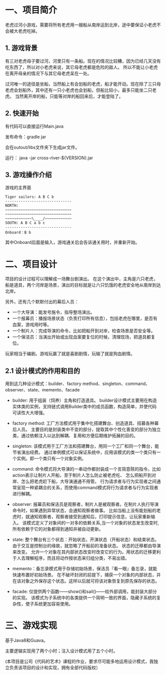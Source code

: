 # 一、项目简介

老虎过河小游戏，需要将所有老虎用一艘船从南岸运到北岸，途中要保证小老虎不会被大老虎吃掉。

## 1. 游戏背景
有三对老虎母子要过河，河里只有一条船。现在的情况比较糟，因为已经几天没有吃东西了，所以对小老虎来说，其它母老虎都是危险的敌人。
所以不能让小老虎在离开母亲的情况下与其它母老虎呆在一处。

过河唯一的途径是坐船，当然船上有会划船的老虎，船才能开动。现在除了三只母老虎会划船外，其中还有一只小老虎也会划船，但船比较小，最多只能坐二只老虎。
当然离开岸的船，只能等对岸的船回来后，才能登陆了。

## 2. 快速开始
有代码可以直接运行Main.java

发布命令：gradle jar

会在outout/libs文件夹下生成jar文件。

运行： java -jar cross-river-${VERSION}.jar

## 3. 游戏操作介绍

游戏的主界面

    Tiger sailors: A B C b
    ------------------------------
    NORTH:
    ~~~~~~~~~~~~~~~~~~~~~~~~~~~~~~
    ~~~~~~~~~~~~~~~~~~~~~~~~~~~~~~
    ~~~~~~~~~~~~\____/~~~~~~~~~~~~
    SOUTH: A B C a b c
    ------------------------------
    Onboard：B b

其中Onboard后面是输入，游戏通关后会告诉通关用时，并重新开始。

# 二、项目设计

项目的设计过程可以理解成一场舞台剧演出。
在这个演出中，主角是六只老虎，船是道具，两个河岸是场景，演出的目标就是让六只饥饿的老虎安全地从南岸到达北岸。

另外，还有几个默默付出的幕后人员：

- 一个大导演：能发号施令，指导整场演出。
- 一个报幕员：播报场景状态（负责打印所有信息），包括老虎在哪里，是否有血案，游戏用时等。
- 一个制片人：完成导演的命令，比如把船开到对岸，检查场景是否安全等。
- 一个保洁员：当演出开始或出现血案要复位的时候，清理现场，把道具都复位。

玩家相当于编剧。游戏玩赢了就是喜剧剧情，玩输了就是狗血剧情。

## 2.1 设计模式的作用和目的
用到这几种设计模式：builder、factory method、singleton、command、observer、state、memento、facade

- builder: 用于组装（饲养）主角和打造道具。
builder设计模式主要用在构造实体类的实例，支持链式调用Builder类中的成员函数，构造简单，并使代码可读性大大增强。

- factory method: 工厂方法模式用于集中化搭建舞台、创造道具、招募各种幕后人员。
主要目的是封装类中不变的部分，提取其中个性化善变的部分为独立类，通过依赖注入以达到解耦、复用和方便后期维护拓展的目的。

- singleton: 该模式用于工厂方法和搭建舞台，用同一个工厂和同一个舞台，能节省演出经费。
通过单例模式可以保证系统中，应用该模式的类一个类只有一个实例。即一个类只有一个对象实例。

- command: 命令模式将大导演的一串动作都封装成一个言简意赅的指令，比如action表示让制片人开船，至于制片人怎么防止被老虎吃、
怎么把船开到对岸、怎么把老虎赶下船，大导演通通不用管。
行为请求者与行为实现者之间通常呈现一种紧耦合的关系，而使用command模式将行为请求者与行为实现者进行解耦。

- observer: 报幕员和保洁员是观察者，制片人是被观察者。在制片人执行导演命令时，如果遇到异常状态，会通知观察者做事。
比如当船上没有能划船的老虎时，就通知观察者，观察者接受到通知后，打印提示信息，让玩家重新输入。
该模式定义了对象间的一对多的依赖关系,当一个对象的状态发生改变时, 所有依赖于它的对象都得到通知并被自动更新。

- state: 整个舞台有三个状态：开始状态，开演状态（开船状态）和结束状态。由于交互是控制台的缘故，就忽略了开船前的准备状态。
状态的迁移都由导演来改变。
允许一个对象在其内部状态改变时改变它的行为。用状态的迁移更利于人去理解程序，而且将动作按状态来归组分类，不易出错。

- memento：备忘录模式用于存储初始场景，保洁员『看一眼』备忘录，就能快速布置好初始场景。
在不破坏封闭的前提下，捕获一个对象的内部状态，并在该对象之外保存这个状态。这样以后就可将该对象恢复到原先保存的状态。

- facade: 仅提供两个函数——show()和sail()——给外部调用，能封装大部分的实现。
该模式为子系统中的各类提供一个简明一致的界面，隐藏子系统的复杂性，使子系统更加容易使用。

# 三、游戏实现

基于Java8和Guava。

主要逻辑实现用了两个小时；注入设计模式用了五个小时。

(本项目是公司《代码的艺术》课程的作业，要求尽可能多地运用设计模式，我独立负责该项目的设计和实现，拥有全部代码版权）
